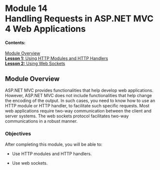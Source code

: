 # Module 14 <br> Handling Requests in ASP.NET MVC 4 Web  Applications 

#### Contents:

[Module Overview](14-0.md)    
[**Lesson 1:** Using HTTP Modules and HTTP Handlers](14-1.md)    
[**Lesson 2:** Using Web Sockets ](14-2.md)

## Module Overview

ASP.NET MVC provides functionalities that help develop web applications. However, ASP.NET MVC does not include functionalities that help change the encoding of the output. In such cases, you need to know how to use an HTTP module or HTTP handler, to facilitate such specific requests. Most web applications require two-way communication between the client and server systems. The web sockets protocol facilitates two-way communications in a robust manner.

### Objectives

After completing this module, you will be able to:

- Use HTTP modules and HTTP handlers.

- Use web sockets.

